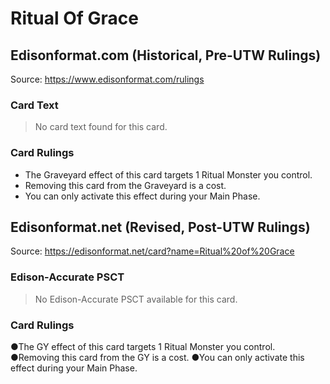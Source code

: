 # Ritual Of Grace

## Edisonformat.com (Historical, Pre-UTW Rulings)

Source: https://www.edisonformat.com/rulings

### Card Text

> No card text found for this card.

### Card Rulings

*   The Graveyard effect of this card targets 1 Ritual Monster you control.
*   Removing this card from the Graveyard is a cost.
*   You can only activate this effect during your Main Phase.

## Edisonformat.net (Revised, Post-UTW Rulings)

Source: https://edisonformat.net/card?name=Ritual%20of%20Grace

### Edison-Accurate PSCT

> No Edison-Accurate PSCT available for this card.

### Card Rulings

●The GY effect of this card targets 1 Ritual Monster you control.
●Removing this card from the GY is a cost.
●You can only activate this effect during your Main Phase.
            